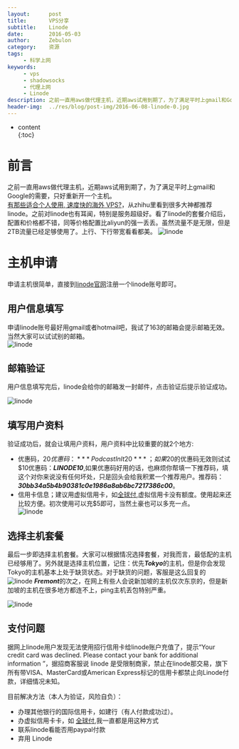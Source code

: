 ```yaml
---
layout:      post
title:       VPS分享
subtitle:    Linode
date:        2016-05-03
author:      Zebulon
category:    资源
tags:        
     - 科学上网
keywords:    
     - vps
     - shadowsocks
     - 代理上网
     - Linode
description: 之前一直用aws做代理主机，近期aws试用到期了，为了满足平时上gmail和Google的需要，只好重新开一个主机。 
header-img:  ../res/blog/post-img/2016-06-08-linode-0.jpg
---
```



* content  
{:toc} 

# 前言

之前一直用aws做代理主机，近期aws试用到期了，为了满足平时上gmail和Google的需要，只好重新开一个主机。  
[有那些适合个人使用, 速度快的海外 VPS?](http://www.zhihu.com/question/20784987)，从zhihu里看到很多大神都推荐linode。之前对linode也有耳闻，特别是服务超级好。看了linode的套餐介绍后，配置和价格都不错，同等价格配置比aliyun的强一丢丢。虽然流量不是无限，但是2TB流量已经足够使用了。上行、下行带宽看看都美。
![linode](../res/blog/post-img/2016-05-04_linode_price.jpg)

# 主机申请

申请主机很简单，直接到[linode官网](https://www.linode.com/?r=30bb34a5b4b90381c0e1986a8ab6bc7217386c00)注册一个linode账号即可。
  
## 用户信息填写

申请linode账号最好用gmail或者hotmail吧，我试了163的邮箱会提示邮箱无效。当然大家可以试试别的邮箱。  
![linode](../res/blog/post-img/2016-06-08-linode-1.jpg)

## 邮箱验证

用户信息填写完后，linode会给你的邮箱发一封邮件，点击验证后提示验证成功。  

![linode](../res/blog/post-img/2016-06-08-linode-2.jpg)

## 填写用户资料

验证成功后，就会让填用户资料，用户资料中比较重要的就2个地方:

- 优惠码，$20优惠码：***PodcastInIt20***；如果$20的优惠码无效则试试$10优惠码：***LINODE10***,如果优惠码好用的话，也麻烦你帮填一下推荐码，填这个对你来说没有任何坏处，只是回头会给我积累一个推荐用户。推荐码：***30bb34a5b4b90381c0e1986a8ab6bc7217386c00***。
- 信用卡信息；建议用虚拟信用卡，如[全球付](https://www.globalcash.hk/),虚拟信用卡没有额度。使用起来还比较方便。初次使用可以充$5即可，当然土豪也可以多充一点。    
![linode](../res/blog/post-img/2016-06-08-linode-3.jpg)

## 选择主机套餐

最后一步即选择主机套餐。大家可以根据情况选择套餐，对我而言，最低配的主机已经够用了。另外就是选择主机位置，记住：优先***Tokyo***的主机，但是你会发现Tokyo的主机基本上处于缺货状态。对于缺货的问题，客服是这么回复的 
![linode](../res/blog/post-img/2016-06-08-linode-5.jpg)
***Fremont***的次之，在网上有些人会说新加坡的主机仅次东京的，但是新加坡的主机在很多地方都连不上，ping主机丢包特别严重。

![linode](../res/blog/post-img/2016-06-08-linode-4.jpg)

## 支付问题


据网上linode用户发现无法使用招行信用卡给linode账户充值了，提示“Your credit card was declined. Please contact your bank for additional information ”，据招商客服说 linode 是受限制商家，禁止在linode那交易，旗下所有带VISA、MasterCard或American Express标记的信用卡都禁止向Linode付款，详细情况未知。

目前解决方法（本人为验证，风险自负）：

- 办理其他银行的国际信用卡，如建行（有人付款成功过）。
- 办虚拟信用卡卡，如 [全球付](https://www.globalcash.hk/),我一直都是用这种方式
- 联系linode看能否用paypal付款
- 弃用 Linode






